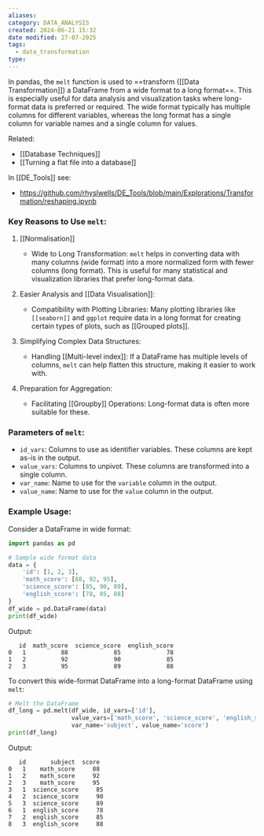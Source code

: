 ```yaml
---
aliases: 
category: DATA_ANALYSIS
created: 2024-06-21 15:32
date modified: 27-07-2025
tags:
  - data_transformation
type:
---
```

In pandas, the `melt` function is used to ==transform ([[Data Transformation]]) a DataFrame from a wide format to a long format==. This is especially useful for data analysis and visualization tasks where long-format data is preferred or required. The wide format typically has multiple columns for different variables, whereas the long format has a single column for variable names and a single column for values. 

Related:
- [[Database Techniques]]
- [[Turning a flat file into a database]]

In [[DE_Tools]] see:
- https://github.com/rhyslwells/DE_Tools/blob/main/Explorations/Transformation/reshaping.ipynb
### Key Reasons to Use `melt`:

1. [[Normalisation]]
   - Wide to Long Transformation: `melt` helps in converting data with many columns (wide format) into a more normalized form with fewer columns (long format). This is useful for many statistical and visualization libraries that prefer long-format data.
   
1. Easier Analysis and [[Data Visualisation]]:
   - Compatibility with Plotting Libraries: Many plotting libraries like `[[seaborn]]` and `ggplot` require data in a long format for creating certain types of plots, such as [[Grouped plots]].

1. Simplifying Complex Data Structures:
   - Handling [[Multi-level index]]: If a DataFrame has multiple levels of columns, `melt` can help flatten this structure, making it easier to work with.
   
3. Preparation for Aggregation:
   - Facilitating [[Groupby]] Operations: Long-format data is often more suitable for these.

### Parameters of `melt`:

- `id_vars`: Columns to use as identifier variables. These columns are kept as-is in the output.
- `value_vars`: Columns to unpivot. These columns are transformed into a single column.
- `var_name`: Name to use for the `variable` column in the output.
- `value_name`: Name to use for the `value` column in the output.

### Example Usage:

Consider a DataFrame in wide format:

```python
import pandas as pd

# Sample wide format data
data = {
    'id': [1, 2, 3],
    'math_score': [88, 92, 95],
    'science_score': [85, 90, 89],
    'english_score': [78, 85, 88]
}
df_wide = pd.DataFrame(data)
print(df_wide)
```

Output:

```
   id  math_score  science_score  english_score
0   1          88             85             78
1   2          92             90             85
2   3          95             89             88
```

To convert this wide-format DataFrame into a long-format DataFrame using `melt`:

```python
# Melt the DataFrame
df_long = pd.melt(df_wide, id_vars=['id'], 
                  value_vars=['math_score', 'science_score', 'english_score'], 
                  var_name='subject', value_name='score')
print(df_long)
```

Output:

```
   id       subject  score
0   1    math_score     88
1   2    math_score     92
2   3    math_score     95
3   1  science_score     85
4   2  science_score     90
5   3  science_score     89
6   1  english_score     78
7   2  english_score     85
8   3  english_score     88
```


